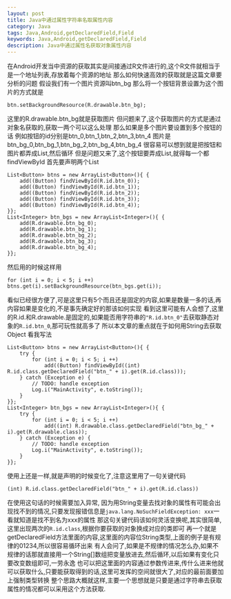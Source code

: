 ```yaml
---
layout: post
title: Java中通过属性字符串名取属性内容
category: Java
tags: Java,Android,getDeclaredField,Field
keywords: Java,Android,getDeclaredField,Field
description: Java中通过属性名获取对象属性内容
---
```

在Android开发当中资源的获取其实是间接通过R文件进行的,这个R文件就相当于是一个地址列表,存放着每个资源的地址
那么如何快速高效的获取就是这篇文章要分析的问题
假设我们有一个图片资源叫btn_bg
那么将一个按钮背景设置为这个图片的方式就是

    btn.setBackgroundResource(R.drawable.btn_bg);

这里的R.drawable.btn_bg就是获取图片
但问题来了,这个获取图片的方式是通过对象名获取的,获取一两个可以这么处理
那么如果是多个图片要设置到多个按钮的话
例如按钮的id分别是btn_0,btn_1,btn_2,btn_3,btn_4
图片是btn_bg_0,btn_bg_1,btn_bg_2,btn_bg_4,btn_bg_4
很容易可以想到就是把按钮和图片都弄成List,然后循环
但是问题又来了,这个按钮要弄成List,就得每一个都findViewById
首先要声明两个List

    List<Button> btns = new ArrayList<Button>(){ {
        add((Button) findViewById(R.id.btn_0));
        add((Button) findViewById(R.id.btn_1));
        add((Button) findViewById(R.id.btn_2));
        add((Button) findViewById(R.id.btn_3));
        add((Button) findViewById(R.id.btn_4));
    }};
    List<Integer> btn_bgs = new ArrayList<Integer>(){ {
        add(R.drawable.btn_bg_0);
        add(R.drawable.btn_bg_1);
        add(R.drawable.btn_bg_2);
        add(R.drawable.btn_bg_3);
        add(R.drawable.btn_bg_4);
    }};

然后用的时候这样用

    for (int i = 0; i < 5; i ++) btns.get(i).setBackgroundResource(btn_bgs.get(i));

看似已经很方便了,可是这里只有5个而且还是固定的内容,如果是数量一多的话,再内容如果是变化的,不是事先确定好的那该如何实现
看到这里可能有人会想了,这里的R.id.和R.drawable.是固定的,如果能否用字符串的`"R.id.btn_0"`去获取静态对象的`R.id.btn_0`,那可玩性就高多了
所以本文章的重点就在于如何用String去获取Object
看我写法

    List<Button> btns = new ArrayList<Button>(){ {
        try {
            for (int i = 0; i < 5; i ++)
                add((Button) findViewById((int) R.id.class.getDeclaredField("btn_" + i).get(R.id.class)));
        } catch (Exception e) {
            // TODO: handle exception
            Log.i("MainActivity", e.toString());
        }
    }};
    List<Integer> btn_bgs = new ArrayList<Integer>(){ {
        try {
            for (int i = 0; i < 5; i ++)
                add((int) R.drawable.class.getDeclaredField("btn_bg_" + i).get(R.drawable.class));
        } catch (Exception e) {
            // TODO: handle exception
            Log.i("MainActivity", e.toString());
        }
    }};

使用上还是一样,就是声明的时候变化了,注意这里用了一句关键代码

    (int) R.id.class.getDeclaredField("btn_" + i).get(R.id.class))

在使用这句话的时候需要加入异常, 因为用String变量去找对象的属性有可能会出现找不到的情况,只要发现报错信息是`java.lang.NoSuchFieldException: xxx`一看就知道是找不到名为xxx的属性
那这句关键代码该如何灵活变换呢,其实很简单,这里出现两次的`R.id.class`,根据你要获取的对象换成对应的类即可
再一个就是getDeclaredField方法里面的内容,这里面的内容位String类型,上面的例子是有规律的01234,所以很容易循环出来
有人会问了,如果是不规律的情况怎么办,如果不规律的话那就直接用一个String[]数组把变量放进去,然后循环,以后如果有变化只要改变数组即可,一劳永逸
也可以把这里面的内容通过参数传进来,传什么进来他就可以获取什么,只要能获取得到的话,这里可发挥的空间就很大了,对应的最前面要加上强制类型转换
整个思路大概就这样,主要一个思想就是只要是通过字符串去获取属性的情况都可以采用这个方法获取.
